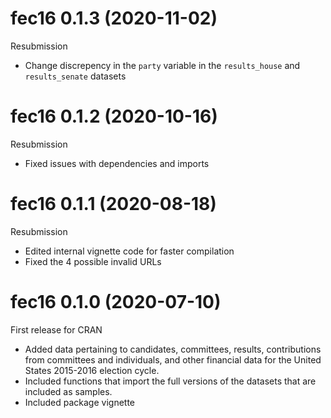 # fec16 0.1.3 (2020-11-02)

Resubmission

* Change discrepency in the `party` variable in the `results_house` and `results_senate` datasets

# fec16 0.1.2 (2020-10-16)

Resubmission

* Fixed issues with dependencies and imports

# fec16 0.1.1 (2020-08-18)

Resubmission

* Edited internal vignette code for faster compilation
* Fixed the 4 possible invalid URLs 

# fec16 0.1.0 (2020-07-10)

First release for CRAN

* Added data pertaining to candidates, committees, results, contributions from committees and individuals, and other financial data for the United States 2015-2016 election cycle. 
* Included functions that import the full versions of the datasets that are included as samples.
* Included package vignette
